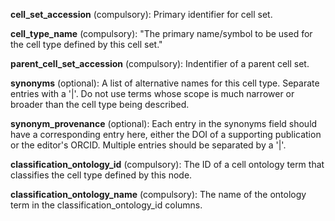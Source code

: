 **cell_set_accession** (compulsory): Primary identifier for cell set.

**cell_type_name** (compulsory): "The primary name/symbol to be used for the cell type defined by this cell set."

**parent_cell_set_accession** (compulsory): Indentifier of a parent cell set.

**synonyms** (optional): A list of alternative names for this cell type. Separate entries with a '|'.
Do not use terms whose scope is much narrower or broader than the cell type being described.

**synonym_provenance** (optional): Each entry in the synonyms field should have a corresponding entry here, 
either the DOI of a supporting publication or the editor's ORCID.  Multiple entries should be separated by a '|'.

**classification_ontology_id** (compulsory): The ID of a cell ontology term that classifies the cell type defined by this node. 

**classification_ontology_name** (compulsory): The name of the ontology term in the classification_ontology_id columns. 
